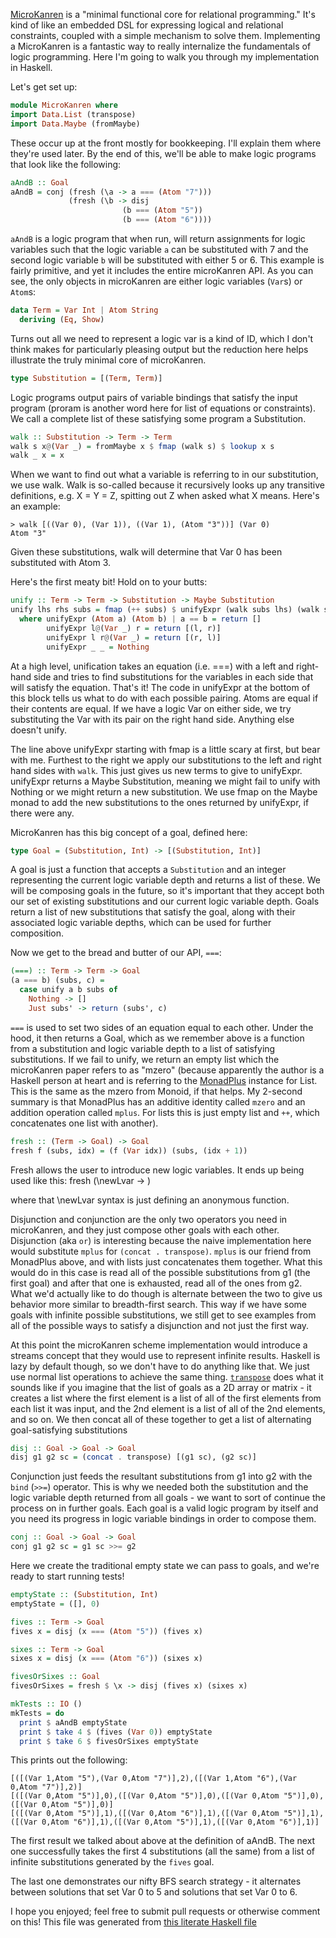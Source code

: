 [MicroKanren](http://webyrd.net/scheme-2013/papers/HemannMuKanren2013.pdf)
is a "minimal functional core for relational programming." It's kind of
like an embedded DSL for expressing logical and relational constraints,
coupled with a simple mechanism to solve them. Implementing a
MicroKanren is a fantastic way to really internalize the fundamentals of
logic programming. Here I'm going to walk you through my implementation
in Haskell.

Let's get set up:

``` haskell
module MicroKanren where
import Data.List (transpose)
import Data.Maybe (fromMaybe)
```

These occur up at the front mostly for bookkeeping. I'll explain them
where they're used later. By the end of this, we'll be able to make
logic programs that look like the following:

``` haskell
aAndB :: Goal
aAndB = conj (fresh (\a -> a === (Atom "7")))
             (fresh (\b -> disj
                         (b === (Atom "5"))
                         (b === (Atom "6"))))
```

`aAndB` is a logic program that when run, will return assignments for
logic variables such that the logic variable `a` can be substituted with
7 and the second logic variable `b` will be substituted with either 5 or
6. This example is fairly primitive, and yet it includes the entire
microKanren API. As you can see, the only objects in microKanren are
either logic variables (`Var`s) or `Atom`s:

``` haskell
data Term = Var Int | Atom String
  deriving (Eq, Show)
```

Turns out all we need to represent a logic var is a kind of ID, which I
don't think makes for particularly pleasing output but the reduction
here helps illustrate the truly minimal core of microKanren.

``` haskell
type Substitution = [(Term, Term)]
```

Logic programs output pairs of variable bindings that satisfy the input
program (proram is another word here for list of equations or
constraints). We call a complete list of these satisfying some program a
Substitution.

``` haskell
walk :: Substitution -> Term -> Term
walk s x@(Var _) = fromMaybe x $ fmap (walk s) $ lookup x s
walk _ x = x
```

When we want to find out what a variable is referring to in our
substitution, we use walk. Walk is so-called because it recursively
looks up any transitive definitions, e.g. X = Y = Z, spitting out Z when
asked what X means. Here's an example:

    > walk [((Var 0), (Var 1)), ((Var 1), (Atom "3"))] (Var 0)
    Atom "3"

Given these substitutions, walk will determine that Var 0 has been
substituted with Atom 3.

Here's the first meaty bit! Hold on to your butts:

``` haskell
unify :: Term -> Term -> Substitution -> Maybe Substitution
unify lhs rhs subs = fmap (++ subs) $ unifyExpr (walk subs lhs) (walk subs rhs)
  where unifyExpr (Atom a) (Atom b) | a == b = return []
        unifyExpr l@(Var _) r = return [(l, r)]
        unifyExpr l r@(Var _) = return [(r, l)]
        unifyExpr _ _ = Nothing
```

At a high level, unification takes an equation (i.e. ===) with a left
and right-hand side and tries to find substitutions for the variables in
each side that will satisfy the equation. That's it! The code in
unifyExpr at the bottom of this block tells us what to do with each
possible pairing. Atoms are equal if their contents are equal. If we
have a logic Var on either side, we try substituting the Var with its
pair on the right hand side. Anything else doesn't unify.

The line above unifyExpr starting with fmap is a little scary at first,
but bear with me. Furthest to the right we apply our substitutions to
the left and right hand sides with `walk`. This just gives us new terms
to give to unifyExpr. unifyExpr returns a Maybe Substitution, meaning we
might fail to unify with Nothing or we might return a new substitution.
We use fmap on the Maybe monad to add the new substitutions to the ones
returned by unifyExpr, if there were any.

MicroKanren has this big concept of a goal, defined here:

``` haskell
type Goal = (Substitution, Int) -> [(Substitution, Int)]
```

A goal is just a function that accepts a `Substitution` and an integer
representing the current logic variable depth and returns a list of
these. We will be composing goals in the future, so it's important that
they accept both our set of existing substitutions and our current logic
variable depth. Goals return a list of new substitutions that satisfy
the goal, along with their associated logic variable depths, which can
be used for further composition.

Now we get to the bread and butter of our API, `===`:

``` haskell
(===) :: Term -> Term -> Goal
(a === b) (subs, c) =
  case unify a b subs of
    Nothing -> []
    Just subs' -> return (subs', c)
```

`===` is used to set two sides of an equation equal to each other. Under
the hood, it then returns a Goal, which as we remember above is a
function from a substitution and logic variable depth to a list of
satisfying substitutions. If we fail to unify, we return an empty list
which the microKanren paper refers to as "mzero" (because apparently the
author is a Haskell person at heart and is referring to the
[MonadPlus](https://wiki.haskell.org/MonadPlus) instance for List. This
is the same as the mzero from Monoid, if that helps. My 2-second summary
is that MonadPlus has an additive identity called `mzero` and an
addition operation called `mplus`. For lists this is just empty list and
`++`, which concatenates one list with another).

``` haskell
fresh :: (Term -> Goal) -> Goal
fresh f (subs, idx) = (f (Var idx)) (subs, (idx + 1))
```

Fresh allows the user to introduce new logic variables. It ends up being
used like this: fresh (\newLvar -&gt; <stuff with newLvar...>)

where that \newLvar syntax is just defining an anonymous function.

Disjunction and conjunction are the only two operators you need in
microKanren, and they just compose other goals with each other.
Disjunction (aka `or`) is interesting because the naive implementation
here would substitute `mplus` for `(concat . transpose)`. `mplus` is our
friend from MonadPlus above, and with lists just concatenates them
together. What this would do in this case is read all of the possible
substitutions from g1 (the first goal) and after that one is exhausted,
read all of the ones from g2. What we'd actually like to do though is
alternate between the two to give us behavior more similar to
breadth-first search. This way if we have some goals with infinite
possible substitutions, we still get to see examples from all of the
possible ways to satisfy a disjunction and not just the first way.

At this point the microKanren scheme implementation would introduce a
streams concept that they would use to represent infinite results.
Haskell is lazy by default though, so we don't have to do anything like
that. We just use normal list operations to achieve the same thing.
[`transpose`](https://hackage.haskell.org/package/base-4.9.0.0/docs/Data-List.html#v:transpose)
does what it sounds like if you imagine that the list of goals as a 2D
array or matrix - it creates a list where the first element is a list of
all of the first elements from each list it was input, and the 2nd
element is a list of all of the 2nd elements, and so on. We then concat
all of these together to get a list of alternating goal-satisfying
substitutions

``` haskell
disj :: Goal -> Goal -> Goal
disj g1 g2 sc = (concat . transpose) [(g1 sc), (g2 sc)]
```

Conjunction just feeds the resultant substitutions from g1 into g2 with
the `bind` (`>>=`) operator. This is why we needed both the substitution
and the logic variable depth returned from all goals - we want to sort
of continue the process on in further goals. Each goal is a valid logic
program by itself and you need its progress in logic variable bindings
in order to compose them.

``` haskell
conj :: Goal -> Goal -> Goal
conj g1 g2 sc = g1 sc >>= g2
```

Here we create the traditional empty state we can pass to goals, and
we're ready to start running tests!

``` haskell
emptyState :: (Substitution, Int)
emptyState = ([], 0)

fives :: Term -> Goal
fives x = disj (x === (Atom "5")) (fives x)

sixes :: Term -> Goal
sixes x = disj (x === (Atom "6")) (sixes x)

fivesOrSixes :: Goal
fivesOrSixes = fresh $ \x -> disj (fives x) (sixes x)

mkTests :: IO ()
mkTests = do
  print $ aAndB emptyState
  print $ take 4 $ (fives (Var 0)) emptyState
  print $ take 6 $ fivesOrSixes emptyState
```

This prints out the following:

    [([(Var 1,Atom "5"),(Var 0,Atom "7")],2),([(Var 1,Atom "6"),(Var 0,Atom "7")],2)]
    [([(Var 0,Atom "5")],0),([(Var 0,Atom "5")],0),([(Var 0,Atom "5")],0),([(Var 0,Atom "5")],0)]
    [([(Var 0,Atom "5")],1),([(Var 0,Atom "6")],1),([(Var 0,Atom "5")],1),([(Var 0,Atom "6")],1),([(Var 0,Atom "5")],1),([(Var 0,Atom "6")],1)]

The first result we talked about above at the definition of aAndB. The
next one successfully takes the first 4 substitutions (all the same)
from a list of infinite substitutions generated by the `fives` goal.

The last one demonstrates our nifty BFS search strategy - it alternates
between solutions that set Var 0 to 5 and solutions that set Var 0 to 6.

I hope you enjoyed; feel free to submit pull requests or otherwise
comment on this! This file was generated from [this literate Haskell
file](../src/MicroKanren.lhs)
